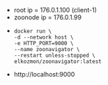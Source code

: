 * root ip = 176.0.1.100 (client-1)
* zoonode ip = 176.0.1.99
* 
    ```
    docker run \
    -d --network host \
    -e HTTP_PORT=9000 \
    --name zoonavigator \
    --restart unless-stopped \
    elkozmon/zoonavigator:latest
    ```
* http://localhost:9000